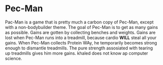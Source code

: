 # Pec-Man
Pac-Man is a game that is pretty much a carbon copy of Pec-Man, except with a non-bodybuilder theme.
The goal of Pec-Man is to get as many gains as possible. Gains are gotten by collecting benches and weights. Gains are lost when Pec-Man runs into a treadmill, because cardio __WILL__ steal all your gains. When Pec-Man collects Protein WAy, he temporarily becomes strong enough to dismantle treadmills. The pure strength assosiated with tearing up treadmills gives him more gains. khaled does not know ap computer science.
